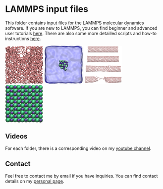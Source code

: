 # LAMMPS input files

This folder contains input files for the LAMMPS molecular dynamics software. If you are new to LAMMPS, you can find beginner and advanced user tutorials [here]( lammpstutorials.github.io/). There are also some more detailled scripts and how-to instructions [here](https://github.com/simongravelle/how-to-lammps).

<p float="left">
  <a href="solids/amorphous-carbon/"><img src="solids/amorphous-carbon/amorphous-carbon.jpg" width="24.5%" /></a>
  <a href="liquids/salt-dissolution-water/"><img src="liquids/salt-dissolution-water/NaCldissolution.jpeg" width="24.5%" /></a>
  <a href="solids/CNT-under-deformation/"><img src="solids/CNT-under-deformation/cnt-under-deformation.jpg" width="24.5%" /></a>
  <a href="solids/NaCl-under-compression/"><img src="solids/NaCl-under-compression/nacl_crystal.jpg" width="24.5%" /></a>
</p>

## Videos

For each folder, there is a corresponding video on my [youtube channel](https://www.youtube.com/channel/UCLmK_9wpyLVpcP7BPgN6BIw). 

## Contact 

Feel free to contact me by email if you have inquiries. You can find contact details on my [personal page](https://simongravelle.github.io/).
